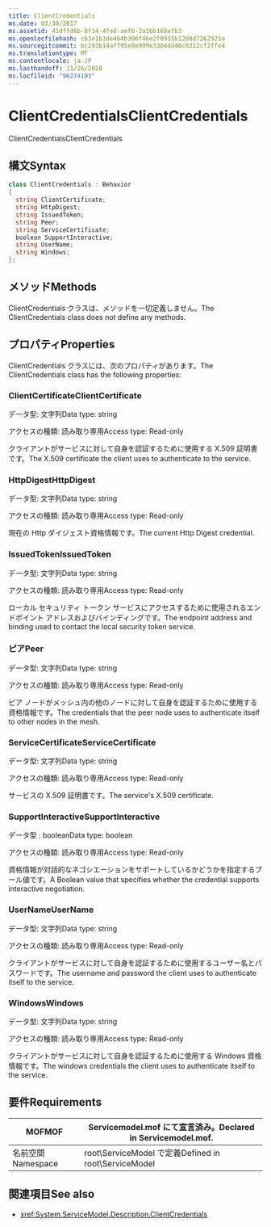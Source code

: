 ```yaml
---
title: ClientCredentials
ms.date: 03/30/2017
ms.assetid: 41dffd6b-8f14-4fed-aefb-2a1bb168efb3
ms.openlocfilehash: c63e1b3de464b306f46e2f0935b1208d7262925a
ms.sourcegitcommit: bc293b14af795e0e999e3304dd40c0222cf2ffe4
ms.translationtype: MT
ms.contentlocale: ja-JP
ms.lasthandoff: 11/26/2020
ms.locfileid: "96274193"
---
```

# <a name="clientcredentials"></a><span data-ttu-id="629ff-102">ClientCredentials</span><span class="sxs-lookup"><span data-stu-id="629ff-102">ClientCredentials</span></span>

<span data-ttu-id="629ff-103">ClientCredentials</span><span class="sxs-lookup"><span data-stu-id="629ff-103">ClientCredentials</span></span>  
  
## <a name="syntax"></a><span data-ttu-id="629ff-104">構文</span><span class="sxs-lookup"><span data-stu-id="629ff-104">Syntax</span></span>  
  
```csharp
class ClientCredentials : Behavior  
{  
  string ClientCertificate;  
  string HttpDigest;  
  string IssuedToken;  
  string Peer;  
  string ServiceCertificate;  
  boolean SupportInteractive;  
  string UserName;  
  string Windows;  
};  
```  
  
## <a name="methods"></a><span data-ttu-id="629ff-105">メソッド</span><span class="sxs-lookup"><span data-stu-id="629ff-105">Methods</span></span>  

 <span data-ttu-id="629ff-106">ClientCredentials クラスは、メソッドを一切定義しません。</span><span class="sxs-lookup"><span data-stu-id="629ff-106">The ClientCredentials class does not define any methods.</span></span>  
  
## <a name="properties"></a><span data-ttu-id="629ff-107">プロパティ</span><span class="sxs-lookup"><span data-stu-id="629ff-107">Properties</span></span>  

 <span data-ttu-id="629ff-108">ClientCredentials クラスには、次のプロパティがあります。</span><span class="sxs-lookup"><span data-stu-id="629ff-108">The ClientCredentials class has the following properties:</span></span>  
  
### <a name="clientcertificate"></a><span data-ttu-id="629ff-109">ClientCertificate</span><span class="sxs-lookup"><span data-stu-id="629ff-109">ClientCertificate</span></span>  

 <span data-ttu-id="629ff-110">データ型: 文字列</span><span class="sxs-lookup"><span data-stu-id="629ff-110">Data type: string</span></span>  
  
 <span data-ttu-id="629ff-111">アクセスの種類: 読み取り専用</span><span class="sxs-lookup"><span data-stu-id="629ff-111">Access type: Read-only</span></span>  
  
 <span data-ttu-id="629ff-112">クライアントがサービスに対して自身を認証するために使用する X.509 証明書です。</span><span class="sxs-lookup"><span data-stu-id="629ff-112">The X.509 certificate the client uses to authenticate to the service.</span></span>  
  
### <a name="httpdigest"></a><span data-ttu-id="629ff-113">HttpDigest</span><span class="sxs-lookup"><span data-stu-id="629ff-113">HttpDigest</span></span>  

 <span data-ttu-id="629ff-114">データ型: 文字列</span><span class="sxs-lookup"><span data-stu-id="629ff-114">Data type: string</span></span>  
  
 <span data-ttu-id="629ff-115">アクセスの種類: 読み取り専用</span><span class="sxs-lookup"><span data-stu-id="629ff-115">Access type: Read-only</span></span>  
  
 <span data-ttu-id="629ff-116">現在の Http ダイジェスト資格情報です。</span><span class="sxs-lookup"><span data-stu-id="629ff-116">The current Http Digest credential.</span></span>  
  
### <a name="issuedtoken"></a><span data-ttu-id="629ff-117">IssuedToken</span><span class="sxs-lookup"><span data-stu-id="629ff-117">IssuedToken</span></span>  

 <span data-ttu-id="629ff-118">データ型: 文字列</span><span class="sxs-lookup"><span data-stu-id="629ff-118">Data type: string</span></span>  
  
 <span data-ttu-id="629ff-119">アクセスの種類: 読み取り専用</span><span class="sxs-lookup"><span data-stu-id="629ff-119">Access type: Read-only</span></span>  
  
 <span data-ttu-id="629ff-120">ローカル セキュリティ トークン サービスにアクセスするために使用されるエンドポイント アドレスおよびバインディングです。</span><span class="sxs-lookup"><span data-stu-id="629ff-120">The endpoint address and binding used to contact the local security token service.</span></span>  
  
### <a name="peer"></a><span data-ttu-id="629ff-121">ピア</span><span class="sxs-lookup"><span data-stu-id="629ff-121">Peer</span></span>  

 <span data-ttu-id="629ff-122">データ型: 文字列</span><span class="sxs-lookup"><span data-stu-id="629ff-122">Data type: string</span></span>  
  
 <span data-ttu-id="629ff-123">アクセスの種類: 読み取り専用</span><span class="sxs-lookup"><span data-stu-id="629ff-123">Access type: Read-only</span></span>  
  
 <span data-ttu-id="629ff-124">ピア ノードがメッシュ内の他のノードに対して自身を認証するために使用する資格情報です。</span><span class="sxs-lookup"><span data-stu-id="629ff-124">The credentials that the peer node uses to authenticate itself to other nodes in the mesh.</span></span>  
  
### <a name="servicecertificate"></a><span data-ttu-id="629ff-125">ServiceCertificate</span><span class="sxs-lookup"><span data-stu-id="629ff-125">ServiceCertificate</span></span>  

 <span data-ttu-id="629ff-126">データ型: 文字列</span><span class="sxs-lookup"><span data-stu-id="629ff-126">Data type: string</span></span>  
  
 <span data-ttu-id="629ff-127">アクセスの種類: 読み取り専用</span><span class="sxs-lookup"><span data-stu-id="629ff-127">Access type: Read-only</span></span>  
  
 <span data-ttu-id="629ff-128">サービスの X.509 証明書です。</span><span class="sxs-lookup"><span data-stu-id="629ff-128">The service's X.509 certificate.</span></span>  
  
### <a name="supportinteractive"></a><span data-ttu-id="629ff-129">SupportInteractive</span><span class="sxs-lookup"><span data-stu-id="629ff-129">SupportInteractive</span></span>  

 <span data-ttu-id="629ff-130">データ型 : boolean</span><span class="sxs-lookup"><span data-stu-id="629ff-130">Data type: boolean</span></span>  
  
 <span data-ttu-id="629ff-131">アクセスの種類: 読み取り専用</span><span class="sxs-lookup"><span data-stu-id="629ff-131">Access type: Read-only</span></span>  
  
 <span data-ttu-id="629ff-132">資格情報が対話的なネゴシエーションをサポートしているかどうかを指定するブール値です。</span><span class="sxs-lookup"><span data-stu-id="629ff-132">A Boolean value that specifies whether the credential supports interactive negotiation.</span></span>  
  
### <a name="username"></a><span data-ttu-id="629ff-133">UserName</span><span class="sxs-lookup"><span data-stu-id="629ff-133">UserName</span></span>  

 <span data-ttu-id="629ff-134">データ型: 文字列</span><span class="sxs-lookup"><span data-stu-id="629ff-134">Data type: string</span></span>  
  
 <span data-ttu-id="629ff-135">アクセスの種類: 読み取り専用</span><span class="sxs-lookup"><span data-stu-id="629ff-135">Access type: Read-only</span></span>  
  
 <span data-ttu-id="629ff-136">クライアントがサービスに対して自身を認証するために使用するユーザー名とパスワードです。</span><span class="sxs-lookup"><span data-stu-id="629ff-136">The username and password the client uses to authenticate itself to the service.</span></span>  
  
### <a name="windows"></a><span data-ttu-id="629ff-137">Windows</span><span class="sxs-lookup"><span data-stu-id="629ff-137">Windows</span></span>  

 <span data-ttu-id="629ff-138">データ型: 文字列</span><span class="sxs-lookup"><span data-stu-id="629ff-138">Data type: string</span></span>  
  
 <span data-ttu-id="629ff-139">アクセスの種類: 読み取り専用</span><span class="sxs-lookup"><span data-stu-id="629ff-139">Access type: Read-only</span></span>  
  
 <span data-ttu-id="629ff-140">クライアントがサービスに対して自身を認証するために使用する Windows 資格情報です。</span><span class="sxs-lookup"><span data-stu-id="629ff-140">The windows credentials the client uses to authenticate itself to the service.</span></span>  
  
## <a name="requirements"></a><span data-ttu-id="629ff-141">要件</span><span class="sxs-lookup"><span data-stu-id="629ff-141">Requirements</span></span>  
  
|<span data-ttu-id="629ff-142">MOF</span><span class="sxs-lookup"><span data-stu-id="629ff-142">MOF</span></span>|<span data-ttu-id="629ff-143">Servicemodel.mof にて宣言済み。</span><span class="sxs-lookup"><span data-stu-id="629ff-143">Declared in Servicemodel.mof.</span></span>|  
|---------|-----------------------------------|  
|<span data-ttu-id="629ff-144">名前空間</span><span class="sxs-lookup"><span data-stu-id="629ff-144">Namespace</span></span>|<span data-ttu-id="629ff-145">root\ServiceModel で定義</span><span class="sxs-lookup"><span data-stu-id="629ff-145">Defined in root\ServiceModel</span></span>|  
  
## <a name="see-also"></a><span data-ttu-id="629ff-146">関連項目</span><span class="sxs-lookup"><span data-stu-id="629ff-146">See also</span></span>

- <xref:System.ServiceModel.Description.ClientCredentials>
